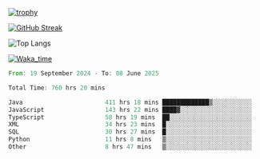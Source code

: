 <!--
**ren-joey/ren-joey** is a ✨ _special_ ✨ repository because its `README.md` (this file) appears on your GitHub profile.

Here are some ideas to get you started:

- 🔭 I’m currently working on ...
- 🌱 I’m currently learning ...
- 👯 I’m looking to collaborate on ...
- 🤔 I’m looking for help with ...
- 💬 Ask me about ...
- 📫 How to reach me: ...
- 😄 Pronouns: ...
- ⚡ Fun fact: ...
-->

[![trophy](https://github-profile-trophy.vercel.app/?username=ren-joey&theme=darkhub&column=5)](https://github.com/ren-joey)

[![GitHub Streak](https://streak-stats.demolab.com/?user=ren-joey&theme=dark)](https://github.com/ren-joey)

![Top Langs](https://github-readme-stats.vercel.app/api/top-langs?username=ren-joey&show_icons=true&layout=compact&locale=en&hide=html,CSS,scss,Pug,Twig&theme=dark)

[![Waka_time](https://github-readme-stats.vercel.app/api/wakatime?username=joeyren&theme=dark)](https://github.com/ren-joey)

<!--START_SECTION:waka-->

```rust
From: 19 September 2024 - To: 08 June 2025

Total Time: 760 hrs 20 mins

Java                       411 hrs 18 mins █████████████▒░░░░░░░░░░░   53.48 %
JavaScript                 143 hrs 22 mins ████▓░░░░░░░░░░░░░░░░░░░░   18.64 %
TypeScript                 58 hrs 19 mins  ██░░░░░░░░░░░░░░░░░░░░░░░   07.58 %
XML                        34 hrs 23 mins  █░░░░░░░░░░░░░░░░░░░░░░░░   04.47 %
SQL                        30 hrs 27 mins  █░░░░░░░░░░░░░░░░░░░░░░░░   03.96 %
Python                     11 hrs 8 mins   ▒░░░░░░░░░░░░░░░░░░░░░░░░   01.45 %
Other                      8 hrs 47 mins   ▒░░░░░░░░░░░░░░░░░░░░░░░░   01.14 %
```

<!--END_SECTION:waka-->
